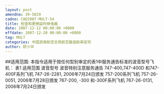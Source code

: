 ```yaml
---
layout: post
amendno: 39-5829
cadno: CAD2007-MULT-54
title: 检查和更换延时继电器
date: 2007-12-12 00:00:00 +0800
effdate: 2007-12-20 00:00:00 +0800
tag: MULT
categories: 中国民用航空总局航空器适航审定司
author: 舒小华
---
```


##适用范围:
本指令适用于按任何型别审定的表1中服务通告标准的波音型号飞机： 表1 适用范围
波音型号  波音特别注意服务通告
747-400,747-400D 和747-400F系列飞机  747-26-2281, 2006年7月24日颁发
757-200系列飞机  757-26-0051, 2006年7月28日颁发
767-200, -300 和-300F系列飞机  767-26-0131, 2006年7月24日颁发

